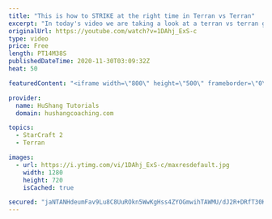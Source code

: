 ```yaml
---
title: "This is how to STRIKE at the right time in Terran vs Terran"
excerpt: "In today's video we are taking a look at a terran vs terran game I played that showcases some patience and how I like to calculate when it's the correct time to attack!  Coaching -------------------------------------------------------------------------- Website: https://www.hushangcoaching.com  Interested"
originalUrl: https://youtube.com/watch?v=1DAhj_ExS-c
type: video
price: Free
length: PT14M38S
publishedDateTime: 2020-11-30T03:09:32Z
heat: 50

featuredContent: "<iframe width=\"800\" height=\"500\" frameborder=\"0\" src=\"https://www.youtube.com/embed/1DAhj_ExS-c\" allow=\"accelerometer; autoplay; encrypted-media; gyroscope; picture-in-picture\" allowfullscreen></iframe>"

provider:
  name: HuShang Tutorials
  domain: hushangcoaching.com

topics:
  - StarCraft 2
  - Terran

images:
  - url: https://i.ytimg.com/vi/1DAhj_ExS-c/maxresdefault.jpg
    width: 1280
    height: 720
    isCached: true

secured: "jaNTANHdeumFav9Lu8C8UuROkn5WwKgHss4ZYOGmwihTAWMU/dJ2R+DRfT30KtIdiVzVxDSSbdyhlzrrJ0DJ934CHf+4uLBGXZiefwy9wYYZxKbYoVV3i59c+9DPioF3X7Ae/sR7C6k2X/kzVGgksqLqOwH9asgBY8YQ8fDS0Emx7/z1IbmQMVNdcsaDENcV3d6zI2rjSucdz+8CwTcg6cMM8+PgyJ0YNP9e96VxMdr0ZPKQisfV+HMVLChu/lXiyK08xzMbnQC/oY2605bFMB5qKVWyPECym4KuZnOKYj3k9sDLPVYfKfOUtqjXyFBmUD0bVrDr6tCv1V/lAaub1Y3O7aGUR8RFL5lnN9VeLQRQSSOSKm+8BQyhfTZ8rHbfszpAcLIJa9qorWi6Cbh6NYpH73Nt5PgTxH+bkduJndY=;tv/WDTU0CFMOTDGxypC8aQ=="
---
```


